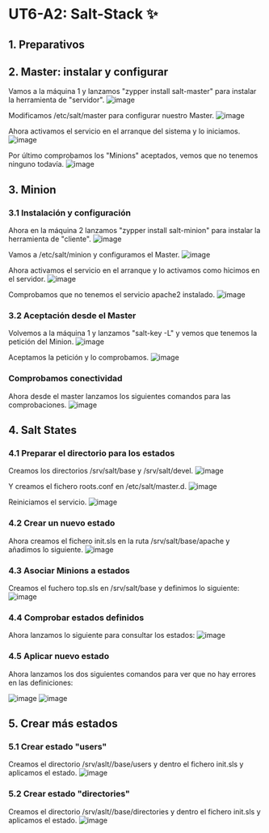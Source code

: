 # UT6-A2: Salt-Stack :sparkles:
## 1. Preparativos


## 2. Master: instalar y configurar
Vamos a la máquina 1 y lanzamos "zypper install salt-master" para instalar la herramienta de "servidor".
![image](img/1.png)

Modificamos /etc/salt/master para configurar nuestro Master.
![image](img/2.png)

Ahora activamos el servicio en el arranque del sistema y lo iniciamos.
![image](img/3.png)

Por último comprobamos los "Minions" aceptados, vemos que no tenemos ninguno todavía.
![image](img/4.png)


## 3. Minion
### 3.1 Instalación y configuración

Ahora en la máquina 2 lanzamos "zypper install salt-minion" para instalar la herramienta de "cliente".
![image](img/5.png)

Vamos a /etc/salt/minion y configuramos el Master.
![image](img/6.png)

Ahora activamos el servicio en el arranque y lo activamos como hicimos en el servidor.
![image](img/7.png)

Comprobamos que no tenemos el servicio apache2 instalado.
![image](img/8.png)

### 3.2 Aceptación desde el Master

Volvemos a la máquina 1 y lanzamos "salt-key -L" y vemos que tenemos la petición del Minion.
![image](img/9.png)

Aceptamos la petición y lo comprobamos.
![image](img/10.png)

### Comprobamos conectividad
Ahora desde el master lanzamos los siguientes comandos para las comprobaciones.
![image](img/11.png)

## 4. Salt States
### 4.1 Preparar el directorio para los estados

Creamos los directorios /srv/salt/base y /srv/salt/devel.
![image](img/12.png)

Y creamos el fichero roots.conf en /etc/salt/master.d.
![image](img/13.png)

Reiniciamos el servicio.
![image](img/14.png)

### 4.2 Crear un nuevo estado
Ahora creamos el fichero init.sls en la ruta /srv/salt/base/apache y añadimos lo siguiente.
![image](img/15.png)

### 4.3 Asociar Minions a estados
Creamos el fuchero top.sls en /srv/salt/base y definimos lo siguiente:
![image](img/16.png)

### 4.4 Comprobar estados definidos
Ahora lanzamos lo siguiente para consultar los estados:
![image](img/17.png)

### 4.5 Aplicar nuevo estado
Ahora lanzamos los dos siguientes comandos para ver que no hay errores en las definiciones:

![image](img/18.png)
![image](img/19.png)
## 5. Crear más estados
### 5.1 Crear estado "users"
Creamos el directorio /srv/aslt//base/users y dentro el fichero init.sls y aplicamos el estado.
![image](img/20.png)

### 5.2 Crear estado "directories"

Creamos el directorio /srv/aslt//base/directories y dentro el fichero init.sls y aplicamos el estado.
![image](img/21.png)
